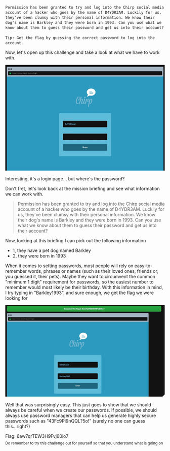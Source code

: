 ```
Permission has been granted to try and log into the Chirp social media account of a hacker who goes by the name of D4YDR3AM. Luckily for us, they've been clumsy with their personal information. We know their dog's name is Barkley and they were born in 1993. Can you use what we know about them to guess their password and get us into their account?

Tip: Get the flag by guessing the correct password to log into the account.
```

Now, let's open up this challenge and take a look at what we have to work with.

![Challenge](socialengineering_challenge.jpg)

Interesting, it's a login page... but where's the password?

Don't fret, let's look back at the mission briefing and see what information we can work with.

> Permission has been granted to try and log into the Chirp social media account of a hacker who goes by the name of D4YDR3AM. Luckily for us, they've been clumsy with their personal information. We know their dog's name is Barkley and they were born in 1993. Can you use what we know about them to guess their password and get us into their account?

Now, looking at this briefing I can pick out the following information
- 1, they have a pet dog named Barkley
- 2, they were born in 1993

When it comes to setting passwords, most people will rely on easy-to-remember words, phrases or names (such as their loved ones, friends or, you guessed it, their pets). Maybe they want to circumvent the common "minimum 1 digit" requirement for passwords, so the easiest number to remember would most likely be their birthday. With this information in mind, I try typing in "Barkley1993", and sure enough, we get the flag we were looking for

![Flag obtained](socialengineering_flagobtained.jpg)

Well that was surprisingly easy. This just goes to show that we should always be careful when we create our passwords. If possible, we should always use password managers that can help us generate highly secure passwords such as "43Fc9Pi9nQQL?5o!" (surely no one can guess this...right?)

Flag: 6aw7qrTEW3H9Fvj60lo7<br>
<sub>Do remember to try this challenge out for yourself so that you understand what is going on